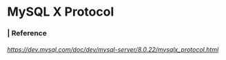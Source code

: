 # MySQL X Protocol



### | Reference

###### https://dev.mysql.com/doc/dev/mysql-server/8.0.22/mysqlx_protocol.html

